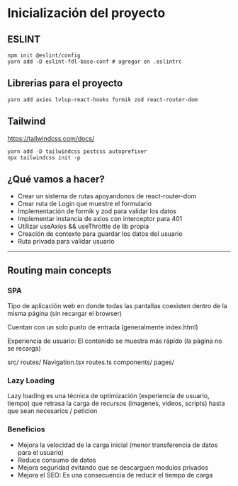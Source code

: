 # Inicialización del proyecto

## ESLINT

```
npm init @eslint/config
yarn add -D eslint-fdl-base-conf # agregar en .eslintrc
```
## Librerias para el proyecto

```
yarn add axios lvlup-react-hooks formik zod react-router-dom
```

## Tailwind

https://tailwindcss.com/docs/


```
yarn add -D tailwindcss postcss autoprefixer
npx tailwindcss init -p
```

## ¿Qué vamos a hacer?
- Crear un sistema de rutas apoyandonos de react-router-dom
- Crear ruta de Login que muestre el formulario
- Implementación de formik y zod para validar los datos
- Implementar instancia de axios con interceptor para 401
- Utilizar useAxios && useThrottle de lib propia
- Creación de contexto para guardar los datos del usuario
- Ruta privada para validar usuario

<hr />

## Routing main concepts

### SPA

Tipo de aplicación web en donde todas las pantallas coexisten dentro de la misma página (sin recargar el browser)

Cuentan con un solo punto de entrada (generalmente index.html)

Experiencia de usuario: El contenido se muestra más rápido (la página no se recarga)

src/
  routes/
    Navigation.tsx
    routes.ts
  components/
  pages/

### Lazy Loading

Lazy loading es una técnica de optimización (experiencia de usuario, tiempo) que retrasa la carga de recursos (imagenes, videos, scripts) hasta que sean necesarios / peticion

### Beneficios
- Mejora la velocidad de la carga inicial (menor transferencia de datos para el usuario)
- Reduce consumo de datos
- Mejora seguridad evitando que se descarguen modulos privados
- Mejora el SEO: Es una consecuencia de reducir el tiempo de carga